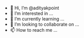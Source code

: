 - 👋 Hi, I’m @adityakpoint
- 👀 I’m interested in ...
- 🌱 I’m currently learning ...
- 💞️ I’m looking to collaborate on ...
- 📫 How to reach me ...

<!---
adityakpoint/adityakpoint is a ✨ special ✨ repository because its `README.md` (this file) appears on your GitHub profile.
You can click the Preview link to take a look at your changes.
--->
